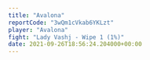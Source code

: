 ```yaml
---
title: "Avalona"
reportCode: "3wQm1cVkab6YKLzt"
player: "Avalona"
fight: "Lady Vashj - Wipe 1 (1%)"
date: 2021-09-26T18:56:24.204000+00:00
---
```

